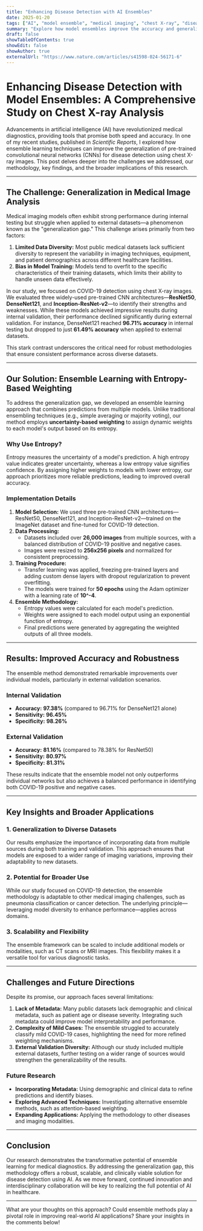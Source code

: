 ```yaml
---
title: "Enhancing Disease Detection with AI Ensembles"  
date: 2025-01-20  
tags: ["AI", "model ensemble", "medical imaging", "chest X-ray", "disease detection", "transfer learning"]  
summary: "Explore how model ensembles improve the accuracy and generalization of AI for disease detection using chest X-rays."  
draft: false
showTableOfContents: true
showEdit: false
showAuthor: true
externalUrl: "https://www.nature.com/articles/s41598-024-56171-6"
---
```


# Enhancing Disease Detection with Model Ensembles: A Comprehensive Study on Chest X-ray Analysis

Advancements in artificial intelligence (AI) have revolutionized medical diagnostics, providing tools that promise both speed and accuracy. In one of my recent studies, published in *Scientific Reports*, I explored how ensemble learning techniques can improve the generalization of pre-trained convolutional neural networks (CNNs) for disease detection using chest X-ray images. This post delves deeper into the challenges we addressed, our methodology, key findings, and the broader implications of this research.

---

## The Challenge: Generalization in Medical Image Analysis

Medical imaging models often exhibit strong performance during internal testing but struggle when applied to external datasets—a phenomenon known as the "generalization gap." This challenge arises primarily from two factors:

1. **Limited Data Diversity:** Most public medical datasets lack sufficient diversity to represent the variability in imaging techniques, equipment, and patient demographics across different healthcare facilities.
2. **Bias in Model Training:** Models tend to overfit to the specific characteristics of their training datasets, which limits their ability to handle unseen data effectively.

In our study, we focused on COVID-19 detection using chest X-ray images. We evaluated three widely-used pre-trained CNN architectures—**ResNet50**, **DenseNet121**, and **Inception-ResNet-v2**—to identify their strengths and weaknesses. While these models achieved impressive results during internal validation, their performance declined significantly during external validation. For instance, DenseNet121 reached **96.71% accuracy** in internal testing but dropped to just **61.49% accuracy** when applied to external datasets.

This stark contrast underscores the critical need for robust methodologies that ensure consistent performance across diverse datasets.

---

## Our Solution: Ensemble Learning with Entropy-Based Weighting

To address the generalization gap, we developed an ensemble learning approach that combines predictions from multiple models. Unlike traditional ensembling techniques (e.g., simple averaging or majority voting), our method employs **uncertainty-based weighting** to assign dynamic weights to each model's output based on its entropy.

### Why Use Entropy?

Entropy measures the uncertainty of a model's prediction. A high entropy value indicates greater uncertainty, whereas a low entropy value signifies confidence. By assigning higher weights to models with lower entropy, our approach prioritizes more reliable predictions, leading to improved overall accuracy.

### Implementation Details

1. **Model Selection:** We used three pre-trained CNN architectures—ResNet50, DenseNet121, and Inception-ResNet-v2—trained on the ImageNet dataset and fine-tuned for COVID-19 detection.
2. **Data Processing:** 
   - Datasets included over **26,000 images** from multiple sources, with a balanced distribution of COVID-19 positive and negative cases.
   - Images were resized to **256x256 pixels** and normalized for consistent preprocessing.
3. **Training Procedure:**
   - Transfer learning was applied, freezing pre-trained layers and adding custom dense layers with dropout regularization to prevent overfitting.
   - The models were trained for **50 epochs** using the Adam optimizer with a learning rate of **10^-4**.
4. **Ensemble Methodology:**
   - Entropy values were calculated for each model's prediction.
   - Weights were assigned to each model output using an exponential function of entropy.
   - Final predictions were generated by aggregating the weighted outputs of all three models.

---

## Results: Improved Accuracy and Robustness

The ensemble method demonstrated remarkable improvements over individual models, particularly in external validation scenarios.

### Internal Validation
- **Accuracy:** **97.38%** (compared to 96.71% for DenseNet121 alone)
- **Sensitivity:** **96.45%**
- **Specificity:** **98.26%**

### External Validation
- **Accuracy:** **81.16%** (compared to 78.38% for ResNet50)
- **Sensitivity:** **80.97%**
- **Specificity:** **81.31%**

These results indicate that the ensemble model not only outperforms individual networks but also achieves a balanced performance in identifying both COVID-19 positive and negative cases.

---

## Key Insights and Broader Applications

### 1. **Generalization to Diverse Datasets**
Our results emphasize the importance of incorporating data from multiple sources during both training and validation. This approach ensures that models are exposed to a wider range of imaging variations, improving their adaptability to new datasets.

### 2. **Potential for Broader Use**
While our study focused on COVID-19 detection, the ensemble methodology is adaptable to other medical imaging challenges, such as pneumonia classification or cancer detection. The underlying principle—leveraging model diversity to enhance performance—applies across domains.

### 3. **Scalability and Flexibility**
The ensemble framework can be scaled to include additional models or modalities, such as CT scans or MRI images. This flexibility makes it a versatile tool for various diagnostic tasks.

---

## Challenges and Future Directions

Despite its promise, our approach faces several limitations:

1. **Lack of Metadata:** Many public datasets lack demographic and clinical metadata, such as patient age or disease severity. Integrating such metadata could improve model interpretability and performance.
2. **Complexity of Mild Cases:** The ensemble struggled to accurately classify mild COVID-19 cases, highlighting the need for more refined weighting mechanisms.
3. **External Validation Diversity:** Although our study included multiple external datasets, further testing on a wider range of sources would strengthen the generalizability of the results.

### Future Research
- **Incorporating Metadata:** Using demographic and clinical data to refine predictions and identify biases.
- **Exploring Advanced Techniques:** Investigating alternative ensemble methods, such as attention-based weighting.
- **Expanding Applications:** Applying the methodology to other diseases and imaging modalities.

---

## Conclusion

Our research demonstrates the transformative potential of ensemble learning for medical diagnostics. By addressing the generalization gap, this methodology offers a robust, scalable, and clinically viable solution for disease detection using AI. As we move forward, continued innovation and interdisciplinary collaboration will be key to realizing the full potential of AI in healthcare.

---

What are your thoughts on this approach? Could ensemble methods play a pivotal role in improving real-world AI applications? Share your insights in the comments below!
